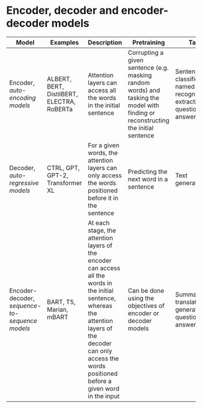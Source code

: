# Encoder, decoder and encoder-decoder models


| Model | Examples | Description | Pretraining | Tasks | 
| ----- | -------- | ----------- | ----------- | ----- |
| Encoder, *auto-encoding models* | ALBERT, BERT, DistilBERT, ELECTRA, RoBERTa | Attention layers can access all the words in the initial sentence | Corrupting a given sentence (e.g. masking random words) and tasking the model with finding or reconstructing the initial sentence | Sentence classification, named entity recognition, extractive question answering |
| Decoder, *auto-regressive models* | CTRL, GPT, GPT-2, Transformer XL | For a given words, the attention layers can only access the words positioned before it in the sentence | Predicting the next word in a sentence | Text generation |
| Encoder-decoder, *sequence-to-sequence models* | BART, T5, Marian, mBART | At each stage, the attention layers of the encoder can access all the words in the initial sentence, whereas the attention layers of the decoder can only access the words positioned before a given word in the input | Can be done using the objectives of encoder or decoder models | Summarization, translation, generative question answering |